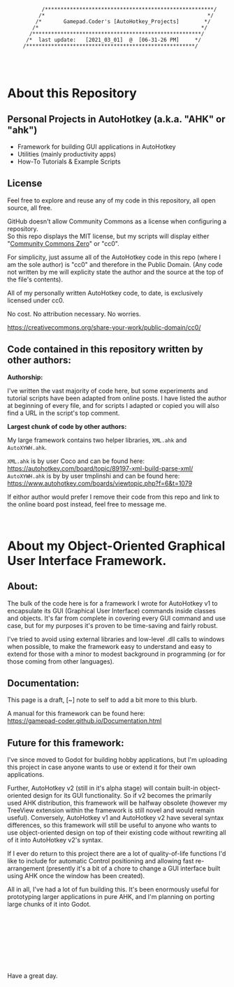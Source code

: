 ```
           /******************************************************/
          /*                                                    */
         /*       Gamepad.Coder's [AutoHotkey_Projects]        */
        /*                                                    */
       /******************************************************/
      /*  last update:   [2021_03_01]  @  [06-31-26 PM]     */
     /******************************************************/
       
```

<br />

# About this Repository

## Personal Projects in AutoHotkey (a.k.a. "AHK" or "ahk")<br>
- Framework for building GUI applications in AutoHotkey
- Utilities (mainly productivity apps)
- How-To Tutorials & Example Scripts

## License 

Feel free to explore and reuse any of my code in this repository, all open source, all free.

GitHub doesn't allow Community Commons as a license when configuring a repository.<br>
So this repo displays the MIT license, but my scripts will display either "[Community Commons Zero](https://creativecommons.org/share-your-work/public-domain/cc0/)" or "cc0".

For simplicity, just assume all of the AutoHotkey code in this repo (where I am the sole author) is "cc0" and therefore in the Public Domain. (Any code not written by me will explicity state the author and the source at the top of the file's contents). 

All of my personally written AutoHotkey code, to date, is exclusively licensed under cc0.

No cost. No attribution necessary. No worries.

https://creativecommons.org/share-your-work/public-domain/cc0/


## Code contained in this repository written by other authors:

**Authorship:**

I've written the vast majority of code here, but some experiments and tutorial scripts have been adapted from online posts. I have listed the author at beginning of every file, and for scripts I adapted or copied you will also find a URL in the script's top comment.

**Largest chunk of code by other authors:**

My large framework contains two helper libraries, `XML.ahk` and `AutoXYWH.ahk`.

`XML.ahk` is by user Coco and can be found here: https://autohotkey.com/board/topic/89197-xml-build-parse-xml/ <br>
`AutoXYWH.ahk` is by by user tmplinshi and can be found here: https://www.autohotkey.com/boards/viewtopic.php?f=6&t=1079

If eithor author would prefer I remove their code from this repo and link to the online board post instead, feel free to message me.


<br />


# About my Object-Oriented Graphical User Interface Framework.


## About:

The bulk of the code here is for a framework I wrote for AutoHotkey v1 to encapsulate its GUI (Graphical User Interface) commands inside classes and objects. It's far from complete in covering every GUI command and use case, but for my purposes it's proven to be time-saving and fairly robust. 

I've tried to avoid using external libraries and low-level .dll calls to windows when possible, to make the framework easy to understand and easy to extend for those with a minor to modest background in programming (or for those coming from other languages).


## Documentation:

This page is a draft, [~] note to self to add a bit more to this blurb.

A manual for this framework can be found here:<br>
https://gamepad-coder.github.io/Documentation.html


## Future for this framework:

I've since moved to Godot for building hobby applications, but I'm uploading this project in case anyone wants to use or extend it for their own applications.

Further, AutoHotkey v2 (still in it's alpha stage) will contain built-in object-oriented design for its GUI functionality. So if v2 becomes the primarily used AHK distribution, this framework will be halfway obsolete (however my TreeView extension within the framework is still novel and would remain useful). Conversely, AutoHotkey v1 and AutoHotkey v2 have several syntax differences, so this framework will still be useful to anyone who wants to use object-oriented design on top of their existing code without rewriting all of it into AutoHotkey v2's syntax.

If I ever do return to this project there are a lot of quality-of-life functions I'd like to include for automatic Control positioning and allowing fast re-arrangement (presently it's a bit of a chore to change a GUI interface built using AHK once the window has been created).

All in all, I've had a lot of fun building this. It's been enormously useful for prototyping larger applications in pure AHK, and I'm planning on porting large chunks of it into Godot.


<br />

<br />

<br />

<br />

<br />

<br />

<br />


Have a great day.
